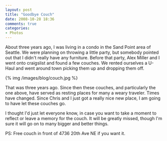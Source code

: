 ```yaml
---
layout: post
title: "Goodbye Couch"
date: 2008-10-28 18:36
comments: true
categories: 
- Photos
---
```


About three years ago, I was living in a condo in the Sand Point area
of Seattle. We were planning on throwing a little party, but somebody
pointed out that I didn't really have any furniture. Before that party,
Alex Miller and I went onto craigslist and found a few couches. We rented
ourselves a U-Haul and went around town picking them up and dropping
them off.

{% img /images/blog/couch.jpg %}

That was three years ago. Since then these couches, and particularly
the one above, have served as resting places for many a weary traveler.
Times have changed. Since Chris and I just got a really nice new place,
I am going to have let these couches go.

I thought I'd just let everyone know, in case you want to take a moment
to reflect or leave a memory for the couch. It will be greatly missed,
though I'm sure it will go on to many bigger and better things.

PS: Free couch in front of 4736 20th Ave NE if you want it.
